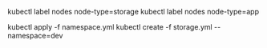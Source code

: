 kubectl label nodes <node-name> node-type=storage
kubectl label nodes <node-name> node-type=app

kubectl apply -f namespace.yml
kubectl create -f storage.yml --namespace=dev


